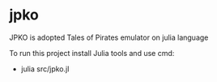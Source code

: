 # jpko
JPKO is adopted Tales of Pirates emulator on julia language

To run this project install Julia tools and use cmd:
- julia src/jpko.jl
